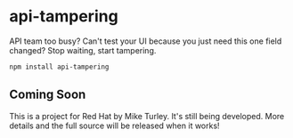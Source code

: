 # api-tampering
API team too busy? Can't test your UI because you just need this one field changed? Stop waiting, start tampering.

```bash
npm install api-tampering
```

## Coming Soon

This is a project for Red Hat by Mike Turley. It's still being developed.
More details and the full source will be released when it works!
